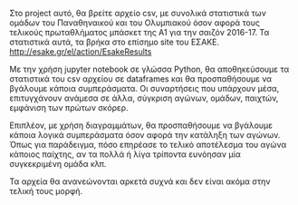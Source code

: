Στο project αυτό, θα βρείτε αρχείο csv, με συνολικά στατιστικά των ομάδων του Παναθηναικού και του Ολυμπιακού όσον αφορά τους τελικούς 
πρωταθλήματος μπάσκετ της Α1 για την σαιζόν 2016-17. Τα στατιστικά αυτά, τα βρήκα στο επίσημο site του ΕΣΑΚΕ. http://esake.gr/el/action/EsakeResults

Με την χρήση jupyter notebook σε γλώσσα Python, θα αποθηκεύσουμε τα στατιστικά του csv αρχείου σε dataframes και θα προσπαθήσουμε να 
βγάλουμε κάποια συμπεράσματα. Οι συναρτήσεις που υπάρχουν μέσα, επιτυγχάνουν ανάμεσα σε άλλα, σύγκριση αγώνων, ομάδων, παιχτών, εμφάνιση των πρώτων σκόρερ.

Επιπλέον, με χρήση διαγραμμάτων, θα προσπαθήσουμε να βγάλουμε κάποια λογικά συμπεράσματα όσον αφορά την κατάληξη των αγώνων. Όπως για παράδειγμα, πόσο επηρέασε το τελικό αποτέλεσμα του αγώνα κάποιος παίχτης, αν τα πολλά ή λίγα τρίποντα ευνόησαν μία συγκεκριμένη ομάδα κλπ.


Τα αρχεία θα ανανεώνονται αρκετά συχνά και δεν είναι ακόμα στην τελική τους μορφή.

